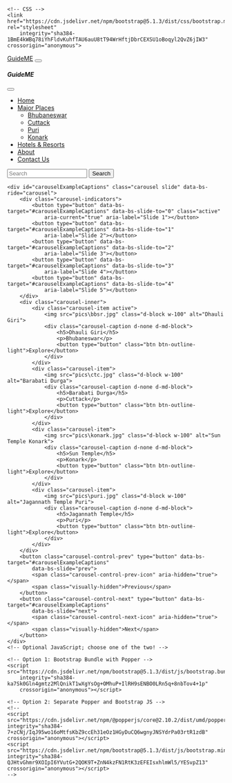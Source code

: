 <!doctype html>
<html lang="en">

<head>
    <!-- Required meta tags -->
    <meta charset="utf-8">
    <meta name="viewport" content="width=device-width, initial-scale=1">

    <!-- CSS -->
    <link href="https://cdn.jsdelivr.net/npm/bootstrap@5.1.3/dist/css/bootstrap.min.css" rel="stylesheet"
        integrity="sha384-1BmE4kWBq78iYhFldvKuhfTAU6auU8tT94WrHftjDbrCEXSU1oBoqyl2QvZ6jIW3" crossorigin="anonymous">
</head>

<body>
    <nav class="navbar navbar-light bg-warning fixed-top">
        <div class="container-fluid">
            <a class="navbar-brand" href="#">GuideME</a>
            <button class="navbar-toggler" type="button" data-bs-toggle="offcanvas" data-bs-target="#offcanvasNavbar"
                aria-controls="offcanvasNavbar">
                <span class="navbar-toggler-icon"></span>
            </button>
            <div class="offcanvas offcanvas-end" tabindex="-1" id="offcanvasNavbar"
                aria-labelledby="offcanvasNavbarLabel">
                <div class="offcanvas-header">
                    <h5 class="offcanvas-title" id="offcanvasNavbarLabel">GuideME</h5>
                    <button type="button" class="btn-close text-reset" data-bs-dismiss="offcanvas"
                        aria-label="Close"></button>
                </div>
                <div class="offcanvas-body">
                    <ul class="navbar-nav justify-content-end flex-grow-1 pe-3">
                        <li class="nav-item">
                            <a class="nav-link active" aria-current="page" href="#">Home</a>
                        </li>
                        <li class="nav-item dropdown">
                            <a class="nav-link dropdown-toggle" href="#" id="offcanvasNavbarDropdown" role="button"
                                data-bs-toggle="dropdown" aria-expanded="false">
                                Major Places
                            </a>
                            <ul class="dropdown-menu" aria-labelledby="offcanvasNavbarDropdown">
                                <li><a class="dropdown-item" href="#">Bhubaneswar</a></li>
                                <li><a class="dropdown-item" href="#">Cuttack</a></li>
                                <li><a class="dropdown-item" href="#">Puri</a></li>
                                <li><a class="dropdown-item" href="#">Konark</a></li>
                            </ul>
                        </li>
                        <li class="nav-item">
                            <a class="nav-link" href="#">Hotels & Resorts</a>
                        </li>
                        <li class="nav-item">
                            <a class="nav-link" href="#">About</a>
                        </li>
                        <li class="nav-item">
                            <a class="nav-link" href="#">Contact Us</a>
                        </li>
                    </ul>
                    <form class="d-flex">
                        <input class="form-control me-2" type="search" placeholder="Search" aria-label="Search">
                        <button class="btn btn-outline-success" type="submit">Search</button>
                    </form>
                </div>
            </div>
        </div>
    </nav>

    <div id="carouselExampleCaptions" class="carousel slide" data-bs-ride="carousel">
        <div class="carousel-indicators">
            <button type="button" data-bs-target="#carouselExampleCaptions" data-bs-slide-to="0" class="active"
                aria-current="true" aria-label="Slide 1"></button>
            <button type="button" data-bs-target="#carouselExampleCaptions" data-bs-slide-to="1"
                aria-label="Slide 2"></button>
            <button type="button" data-bs-target="#carouselExampleCaptions" data-bs-slide-to="2"
                aria-label="Slide 3"></button>
            <button type="button" data-bs-target="#carouselExampleCaptions" data-bs-slide-to="3"
                aria-label="Slide 4"></button>
            <button type="button" data-bs-target="#carouselExampleCaptions" data-bs-slide-to="4"
                aria-label="Slide 5"></button>
        </div>
        <div class="carousel-inner">
            <div class="carousel-item active">
                <img src="pics\bbsr.jpg" class="d-block w-100" alt="Dhauli Giri">
                <div class="carousel-caption d-none d-md-block">
                    <h5>Dhauli Giri</h5>
                    <p>Bhubaneswar</p>
                    <button type="button" class="btn btn-outline-light">Explore</button>
                </div>
            </div>
            <div class="carousel-item">
                <img src="pics\ctc.jpg" class="d-block w-100" alt="Barabati Durga">
                <div class="carousel-caption d-none d-md-block">
                    <h5>Barabati Durga</h5>
                    <p>Cuttack</p>
                    <button type="button" class="btn btn-outline-light">Explore</button>
                </div>
            </div>
            <div class="carousel-item">
                <img src="pics\konark.jpg" class="d-block w-100" alt="Sun Temple Konark">
                <div class="carousel-caption d-none d-md-block">
                    <h5>Sun Temple</h5>
                    <p>Konark</p>
                    <button type="button" class="btn btn-outline-light">Explore</button>
                </div>
            </div>
            <div class="carousel-item">
                <img src="pics\puri.jpg" class="d-block w-100" alt="Jagannath Temple Puri">
                <div class="carousel-caption d-none d-md-block">
                    <h5>Jagannath Temple</h5>
                    <p>Puri</p>
                    <button type="button" class="btn btn-outline-light">Explore</button>
                </div>
            </div>
        </div>
        <button class="carousel-control-prev" type="button" data-bs-target="#carouselExampleCaptions"
            data-bs-slide="prev">
            <span class="carousel-control-prev-icon" aria-hidden="true"></span>
            <span class="visually-hidden">Previous</span>
        </button>
        <button class="carousel-control-next" type="button" data-bs-target="#carouselExampleCaptions"
            data-bs-slide="next">
            <span class="carousel-control-next-icon" aria-hidden="true"></span>
            <span class="visually-hidden">Next</span>
        </button>
    </div>
    <!-- Optional JavaScript; choose one of the two! -->

    <!-- Option 1: Bootstrap Bundle with Popper -->
    <script src="https://cdn.jsdelivr.net/npm/bootstrap@5.1.3/dist/js/bootstrap.bundle.min.js"
        integrity="sha384-ka7Sk0Gln4gmtz2MlQnikT1wXgYsOg+OMhuP+IlRH9sENBO0LRn5q+8nbTov4+1p"
        crossorigin="anonymous"></script>

    <!-- Option 2: Separate Popper and Bootstrap JS -->
    <!--
    <script src="https://cdn.jsdelivr.net/npm/@popperjs/core@2.10.2/dist/umd/popper.min.js" integrity="sha384-7+zCNj/IqJ95wo16oMtfsKbZ9ccEh31eOz1HGyDuCQ6wgnyJNSYdrPa03rtR1zdB" crossorigin="anonymous"></script>
    <script src="https://cdn.jsdelivr.net/npm/bootstrap@5.1.3/dist/js/bootstrap.min.js" integrity="sha384-QJHtvGhmr9XOIpI6YVutG+2QOK9T+ZnN4kzFN1RtK3zEFEIsxhlmWl5/YESvpZ13" crossorigin="anonymous"></script>
    -->
</body>

</html>
